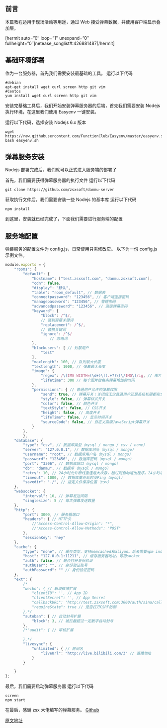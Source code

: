 ## 前言

本篇教程适用于现场活动等用途，通过 Web 接受弹幕数据，并使用客户端显示叠加层。

[hermit auto=”0″ loop=”1″ unexpand=”0″ fullheight=”0″]netease_songlist#:426881487[/hermit]

## 基础环境部署
作为一台服务器，首先我们需要安装最基础的工具。
运行以下代码

``` shell
#debian
apt-get install wget curl screen http git vim
#Centos
yum install wget curl screen http git vim
```

安装完基础工具后，我们开始安装弹幕服务器的后端，首先我们需要安装 Nodejs 执行环境，在这里我们使用 Easyenv 一键安装。

运行以下代码，选择安装 Nodejs 6.x 版本

``` shell
wget https://raw.githubusercontent.com/FunctionClub/Easyenv/master/easyenv.sh
bash easyenv.sh
```

## 弹幕服务安装
Nodejs 部署完成后，我们就可以正式进入服务端的部署了

首先，我们需要获得弹幕服务器的执行文件
运行以下代码
``` shell
git clone https://github.com/zsxsoft/danmu-server
```

获取执行文件后，我们需要安装一些 Nodejs 的基本库
运行以下代码
``` shell
npm install
```

到这里，安装就已经完成了，下面我们需要进行服务端的配置

## 服务端配置

弹幕服务的配置文件为 config.js，日常使用只需修改它。
以下为一份 config.js 示例文件。

``` JavaScript
module.exports = {
	"rooms": {
		"default": {
			"hostname": ["test.zsxsoft.com", "danmu.zsxsoft.com"], 
			"cdn": false,
			"display": "默认",
			"table": "room_default", // 数据表
			"connectpassword": "123456", // 客户端连接密码
			"managepassword": "123456", // 管理密码
			"advancedpassword": "123456", // 高级弹幕密码
			"keyword": {
				"block": /^$/,
				// 强制屏蔽关键词
				"replacement": /^$/,
				// 替换关键词
				"ignore": /^$/
					// 忽略词
			},
			"blockusers": [ // 封禁用户
				"test"
			],
			"maxlength": 100, // 队列最大长度
			"textlength": 1000, // 弹幕最大长度
			"image": {
				"regex": /\[IMG WIDTH=(\d+)\](.+?)\[\/IMG\]/ig, // 图片弹幕
				"lifetime": 300 // 每个图片给每条弹幕增加的时间
			},
			"permissions": { // 普通用户允许的弹幕权限
				"send": true, // 弹幕开关；关闭后无论普通用户还是高级权限都完全禁止弹幕。
				"style": false, // 弹幕样式开关
				"color": false, // 颜色开关
				"textStyle": false, // CSS开关
				"height": false, // 高度开关
				"lifeTime": false, // 显示时间开关
				"sourceCode": false, // 自定义高级JavaScript弹幕开关
			}
		},
		},
	"database": {
		"type": "csv", // 数据库类型（mysql / mongo / csv / none）
		"server": "127.0.0.1", // 数据库地址（mysql / mongo）
		"username": "root", // 数据库用户名（mysql / mongo）
		"password": "123456", // 数据库密码（mysql / mongo）
		"port": "3306", // 数据库端口（mysql / mongo）
		"db": "danmu", // 数据库（mysql / mongo）
		"retry": 10, // 24小时允许断线重连最大次数，超过则自动退出程序。24小时以第一次断线时间计。（mysql）
		"timeout": 1000, // 数据库重连延时及Ping（mysql）
		"savedir": "./", // 指定文件保存位置（csv）
	},
	"websocket": {
		"interval": 10, // 弹幕发送间隔
		"singlesize": 5 // 每次弹幕发送数量
	},
	"http": {
		"port": 3000, // 服务器端口
		"headers": { // HTTP头
			//"Access-Control-Allow-Origin": "*",
			//"Access-Control-Allow-Methods": "POST"
		},
		"sessionKey": "hey"
	},
	"cache": {
		"type": "none", // 缓存类型，支持memcached和aliyun。后者需要npm install aliyun-sdk
		"host": "127.0.0.1:11211", // 缓存服务器地址，可用socket
		"auth": false, // 是否打开身份验证
		"authUser": "", // 身份验证账号
		"authPassword": "" // 身份验证密码
	},
	"ext": {
		/*
		"weibo": { // 新浪微博扩展
			"clientID": '', // App ID
			"clientSecret": '', // App Secret
			"callbackURL": 'http://test.zsxsoft.com:3000/auth/sina/callback', // 这里填写的是 网站地址/auth/sina/callback
			"requireState": true // 是否打开CSRF防御
		},*/
		"autoban": { // 自动封号扩展
			"block": 3, // 被拦截超过一定数字自动封号
		}, 
		/*"audit": { // 审核扩展
			
		},*/
		"livesync": {
			"unlimited": { // 房间名
				"liveUrl": "http://live.bilibili.com/3" // 直播地址
			}
		}

	}
};
```

最后，我们需要启动弹幕服务器
运行以下代码

``` shell
screen
npm start
```



在最后，感谢 zsx 大佬编写的弹幕服务。
[Github](https://github.com/zsxsoft/danmu-server)


[原文地址](https://www.ixh.me/2017/05/danmu-server/)
